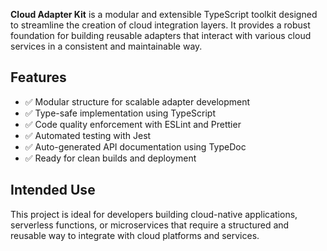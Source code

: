 **Cloud Adapter Kit** is a modular and extensible TypeScript toolkit designed to streamline the creation of cloud integration layers. It provides a robust foundation for building reusable adapters that interact with various cloud services in a consistent and maintainable way.

## Features

- ✅ Modular structure for scalable adapter development  
- ✅ Type-safe implementation using TypeScript  
- ✅ Code quality enforcement with ESLint and Prettier  
- ✅ Automated testing with Jest  
- ✅ Auto-generated API documentation using TypeDoc  
- ✅ Ready for clean builds and deployment  

## Intended Use

This project is ideal for developers building cloud-native applications, serverless functions, or microservices that require a structured and reusable way to integrate with cloud platforms and services.


